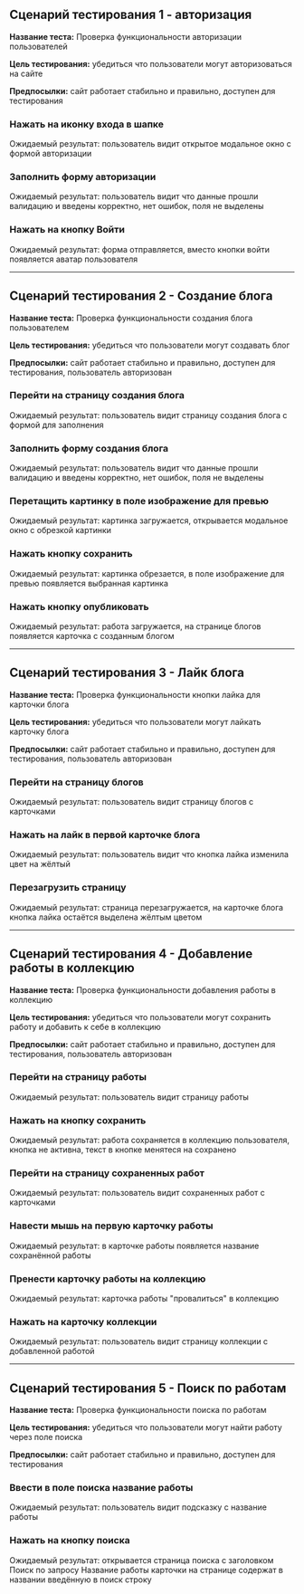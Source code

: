 ## Сценарий тестирования 1 - авторизация

**Название теста:** Проверка функциональности авторизации пользователей

**Цель тестирования:** убедиться что пользователи могут авторизоваться на сайте

**Предпосылки:** сайт работает стабильно и правильно, доступен для тестирования

### Нажать на иконку входа в шапке

Ожидаемый результат:
пользователь видит открытое модальное окно с формой авторизации

### Заполнить форму авторизации

Ожидаемый результат:
пользователь видит что данные прошли валидацию и введены корректно, нет ошибок, поля не выделены

### Нажать на кнопку Войти

Ожидаемый результат:
форма отправляется, вместо кнопки войти появляется аватар пользователя


-------------------------------------------------


## Сценарий тестирования 2 - Создание блога
**Название теста:** Проверка функциональности создания блога пользователем

**Цель тестирования:** убедиться что пользователи могут создавать блог

**Предпосылки:**
сайт работает стабильно и правильно, доступен для тестирования, пользователь авторизован

### Перейти на страницу создания блога

Ожидаемый результат:
пользователь видит страницу создания блога с формой для заполнения

### Заполнить форму создания блога

Ожидаемый результат:
пользователь видит что данные прошли валидацию и введены корректно, нет ошибок, поля не выделены

### Перетащить картинку в поле изображение для превью

Ожидаемый результат:
картинка загружается, открывается модальное окно с обрезкой картинки

### Нажать кнопку сохранить

Ожидаемый результат:
картинка обрезается, в поле изображение для превью появляется выбранная картинка

### Нажать кнопку опубликовать

Ожидаемый результат:
работа загружается, на странице блогов появляется карточка с созданным блогом


-------------------------------------------------


## Сценарий тестирования 3 - Лайк блога
**Название теста:** Проверка функциональности кнопки лайка для карточки блога

**Цель тестирования:** убедиться что пользователи могут лайкать карточку блога

**Предпосылки:**
сайт работает стабильно и правильно, доступен для тестирования, пользователь авторизован

### Перейти на страницу блогов

Ожидаемый результат:
пользователь видит страницу блогов с карточками

### Нажать на лайк в первой карточке блога

Ожидаемый результат:
пользователь видит что кнопка лайка изменила цвет на жёлтый

### Перезагрузить страницу

Ожидаемый результат:
страница перезагружается, на карточке блога кнопка лайка остаётся выделена жёлтым цветом


-------------------------------------------------


## Сценарий тестирования 4 - Добавление работы в коллекцию
**Название теста:** Проверка функциональности добавления работы в коллекцию

**Цель тестирования:** убедиться что пользователи могут сохранить работу и добавить к себе в коллекцию

**Предпосылки:**
сайт работает стабильно и правильно, доступен для тестирования, пользователь авторизован

### Перейти на страницу работы

Ожидаемый результат:
пользователь видит страницу работы

### Нажать на кнопку сохранить

Ожидаемый результат:
работа сохраняется в коллекцию пользователя, кнопка не активна, текст в кнопке менятеся на сохранено

### Перейти на страницу сохраненных работ

Ожидаемый результат:
пользователь видит сохраненных работ с карточками


### Навести мышь на первую карточку работы

Ожидаемый результат:
в карточке работы появляется название сохранённой работы


### Пренести карточку работы на коллекцию

Ожидаемый результат:
карточка работы "провалиться" в коллекцию


### Нажать на карточку коллекции

Ожидаемый результат:
пользователь видит страницу коллекции с добавленной работой


-------------------------------------------------


## Сценарий тестирования 5 - Поиск по работам
**Название теста:** Проверка функциональности поиска по работам

**Цель тестирования:** убедиться что пользователи могут найти работу через поле поиска

**Предпосылки:**
сайт работает стабильно и правильно, доступен для тестирования

### Ввести в поле поиска название работы

Ожидаемый результат:
пользователь видит подсказку с название работы

### Нажать на кнопку поиска

Ожидаемый результат:
открывается страница поиска с заголовком Поиск по запросу Название работы
карточки на странице содержат в названии введённую в поиск строку